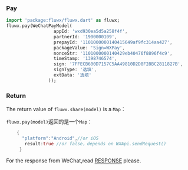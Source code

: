 

### Pay
 
```dart
import 'package:fluwx/fluwx.dart' as fluwx;
fluwx.pay(WeChatPayModel(
                  appId: 'wxd930ea5d5a258f4f', 
                  partnerId: '1900000109',
                  prepayId: '1101000000140415649af9fc314aa427',
                  packageValue: 'Sign=WXPay',
                  nonceStr: '1101000000140429eb40476f8896f4c9',
                  timeStamp: '1398746574',
                  sign: '7FFECB600D7157C5AA49810D2D8F28BC2811827B',
                  signType: '选填',
                  extData: '选填'
                ));
```
### Return 
The return value of `fluwx.share(model)` is a `Map`：

 `fluwx.pay(model)`返回的是一个`Map`：
```dart
    {
      "platform":"Android",//or iOS
       result:true //or false，depends on WXApi.sendRequest()
     }
```
For the response from WeChat,read [RESPONSE](./doc/RESPONSE.md) please.
  